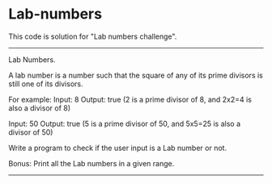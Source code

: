 # Lab-numbers

This code is solution for "Lab numbers challenge".
_______________________________________________________________________________
Lab Numbers.

A lab number is a number such that the square of any of its prime divisors
is still one of its divisors.

For example:
Input: 8
Output: true (2 is a prime divisor of 8, and 2x2=4 is also a divisor of 8)

Input: 50
Output: true (5 is a prime divisor of 50, and 5x5=25 is also a divisor of 50)

Write a program to check if the user input is a Lab number or not.

Bonus: Print all the Lab numbers in a given range.
_______________________________________________________________________________
